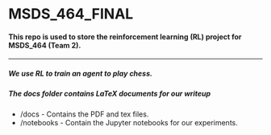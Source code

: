 # MSDS_464_FINAL

#### This repo is used to store the reinforcement learning (RL) project for MSDS_464 (Team 2).


________

##### We use RL to train an agent to play chess.

##### The docs folder contains LaTeX documents for our writeup
* /docs - Contains the PDF and tex files.
* /notebooks - Contain the Jupyter notebooks for our experiments.

